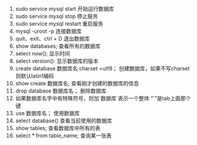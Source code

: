 1. sudo service mysql start  开始运行数据库
2. sudo service mysql stop  停止服务
3. sudo service mysql restart  重启服务
4. mysql -uroot -p  连接数据库
5. quit、exit、ctrl + D  退出数据库 
6. show databases;  查看所有的数据库
7. select now();  显示时间
8. select version():  显示数据库的版本
9. create database 数据库名 charset =utf8；  创建数据库，如果不写charset则默认latin1编码 
10. show create 数据库名;  查看刚才创建的数据库的信息
11. drop database 数据库名；  删除数据库
12. 如果数据库名字中有特殊符号，则加\`数据库\`表示一个整体 “\`”是tab上面那个键
13. use 数据库名；  使用数据库
14. select database()  查看当前使用的数据库  
15. show tables;  查看数据库中所有的表
16.  select * from table_name;  查询某一张表